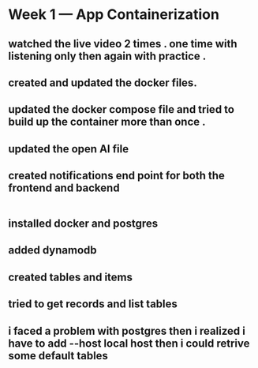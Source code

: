 # Week 1 — App Containerization

## watched the live video 2 times . one time with listening only then again with practice . 

## created and updated the docker files. 
## updated the docker compose file and tried to build up the container more than once . 

## updated the open AI file 
## created notifications end point for both the frontend and backend 
![]()

## installed docker and postgres 

## added dynamodb

## created tables and items 

## tried to get records and list tables 

## i faced a problem with postgres then i realized i have to add --host local host then i could retrive some default tables 



